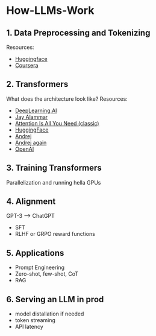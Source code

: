 # How-LLMs-Work

## 1. Data Preprocessing and Tokenizing
Resources: 
- [Huggingface](https://huggingface.co/learn/llm-course/en/chapter2/4)
- [Coursera](https://www.coursera.org/learn/classification-vector-spaces-in-nlp)

## 2. Transformers
What does the architecture look like?
Resources:
- [DeepLearning.AI](https://www.deeplearning.ai/short-courses/how-transformer-llms-work/)
- [Jay Alammar](https://jalammar.github.io/illustrated-transformer/)
- [Attention Is All You Need (classic)](https://arxiv.org/abs/1706.03762)
- [HuggingFace](https://huggingface.co/learn/llm-course/chapter1/3?fw=pt)
- [Andrej](https://youtu.be/zjkBMFhNj_g?si=qpSRvibx9nmFojF7)
- [Andrej again](https://youtu.be/kCc8FmEb1nY?si=ziXytqmCcvIeQRVs)
- [OpenAI](https://arxiv.org/abs/2001.08361)


## 3. Training Transformers
Parallelization and running hella GPUs

## 4. Alignment
GPT-3 --> ChatGPT
- SFT
- RLHF or GRPO reward functions

## 5. Applications
- Prompt Engineering
- Zero-shot, few-shot, CoT
- RAG

## 6. Serving an LLM in prod
- model distallation if needed
- token streaming
- API latency